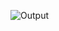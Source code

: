 ![Output](https://github.com/mariamnageh/Electric_Car_Website/assets/105167781/ce6a3120-5f28-4d47-9462-794b7d824552)
